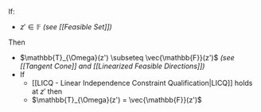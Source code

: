 If:
- $z'\in \mathbb{F}$      *(see [[Feasible Set]])*

Then
- $\mathbb{T}_{\Omega}(z') \subseteq \vec{\mathbb{F}}(z')$     *(see [[Tangent Cone]] and [[Linearized Feasible Directions]])*
- If
	- [[LICQ - Linear Independence Constraint Qualification|LICQ]] holds at $z'$
	then
	- $\mathbb{T}_{\Omega}(z') = \vec{\mathbb{F}}(z')$  

